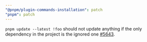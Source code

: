 ```yaml
---
"@pnpm/plugin-commands-installation": patch
"pnpm": patch
---
```


`pnpm update --latest !foo` should not update anything if the only dependency in the project is the ignored one [#5643](https://github.com/pnpm/pnpm/pull/5643).
